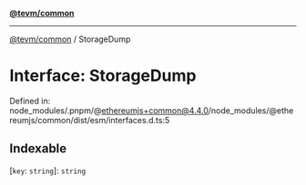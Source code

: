 [**@tevm/common**](../README.md)

***

[@tevm/common](../globals.md) / StorageDump

# Interface: StorageDump

Defined in: node\_modules/.pnpm/@ethereumjs+common@4.4.0/node\_modules/@ethereumjs/common/dist/esm/interfaces.d.ts:5

## Indexable

\[`key`: `string`\]: `string`
